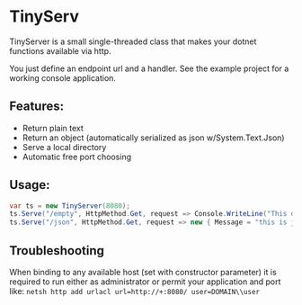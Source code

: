 # TinyServ

TinyServer is a small single-threaded class that makes your dotnet functions available via http.

You just define an endpoint url and a handler. See the example project for a working console application.

## Features:

* Return plain text
* Return an object (automatically serialized as json w/System.Text.Json)
* Serve a local directory
* Automatic free port choosing

## Usage:

```csharp
var ts = new TinyServer(8080);
ts.Serve("/empty", HttpMethod.Get, request => Console.WriteLine("This does not give content"));
ts.Serve("/json", HttpMethod.Get, request => new { Message = "this is json content" });
```

## Troubleshooting

When binding to any available host (set with constructor parameter) it is required to run either as administrator or permit your application  and port like:
    `netsh http add urlacl url=http://+:8080/ user=DOMAIN\\user`

